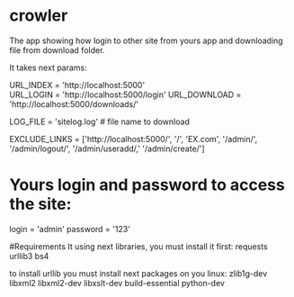 # crowler

The app showing how login to other site from yours app and downloading file from download folder.

It takes next params:

URL_INDEX = 'http://localhost:5000'       
URL_LOGIN = 'http://localhost:5000/login' 
URL_DOWNLOAD = 'http://localhost:5000/downloads/' 

LOG_FILE = 'sitelog.log' # file name to download

EXCLUDE_LINKS = ['http://localhost:5000/',
                 '/',
                 'EX.com',
                 '/admin/',
                 '/admin/logout/',
                 '/admin/useradd/,'
                 '/admin/create/']
                 
# Yours login and password to access the site:
login = 'admin' 
password = '123'

#Requirements
It using next libraries, you must install it first:
requests
urllib3
bs4

to install urllib you must install next packages on you linux:
zlib1g-dev libxml2 libxml2-dev libxslt-dev build-essential python-dev
